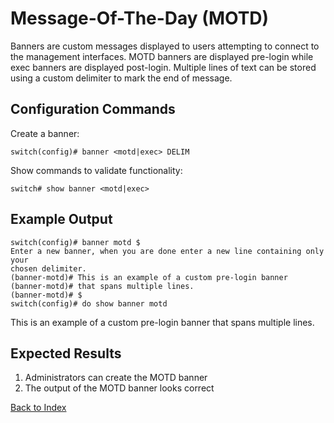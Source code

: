 # Message-Of-The-Day (MOTD)

Banners are custom messages displayed to users attempting to connect to the management interfaces. MOTD banners are displayed pre-login while exec banners are displayed post-login. Multiple lines of text can be stored using
a custom delimiter to mark the end of message.

## Configuration Commands

Create a banner:

```text
switch(config)# banner <motd|exec> DELIM
```

Show commands to validate functionality:

```text
switch# show banner <motd|exec>
```

## Example Output

```text
switch(config)# banner motd $
Enter a new banner, when you are done enter a new line containing only your
chosen delimiter.
(banner-motd)# This is an example of a custom pre-login banner
(banner-motd)# that spans multiple lines.
(banner-motd)# $
switch(config)# do show banner motd
```

This is an example of a custom pre-login banner
that spans multiple lines.

## Expected Results

1. Administrators can create the MOTD banner
1. The output of the MOTD banner looks correct

[Back to Index](../README.md)
